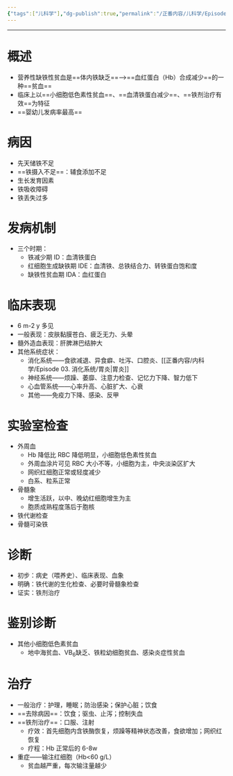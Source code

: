 ```yaml
---
{"tags":["儿科学"],"dg-publish":true,"permalink":"/正番内容/儿科学/Episode 09. 造血系统疾病/缺铁性贫血/","dgPassFrontmatter":true}
---
```


---
# 概述
+ 营养性缺铁性贫血是==体内铁缺乏==-->==血红蛋白（Hb）合成减少==的一种==贫血==
+ 临床上以==小细胞低色素性贫血==、==血清铁蛋白减少==、==铁剂治疗有效==为特征
+ ==婴幼儿发病率最高==
# 病因
+ 先天储铁不足
+ ==铁摄入不足==：辅食添加不足
+ 生长发育因素
+ 铁吸收障碍
+ 铁丢失过多
# 发病机制
+ 三个时期：
	+ 铁减少期 ID：血清铁蛋白
	+ 红细胞生成缺铁期 IDE：血清铁、总铁结合力、转铁蛋白饱和度
	+ 缺铁性贫血期 IDA：血红蛋白
# 临床表现
+ 6 m-2 y 多见
+ 一般表现：皮肤黏膜苍白、疲乏无力、头晕
+ 髓外造血表现：肝脾淋巴结肿大
+ 其他系统症状：
	+ 消化系统——食欲减退、异食癖、吐泻、口腔炎、[[正番内容/内科学/Episode 03. 消化系统/胃炎\|胃炎]]
	+ 神经系统——烦躁、萎靡、注意力检查、记忆力下降、智力低下
	+ 心血管系统——心率升高、心脏扩大、心衰
	+ 其他——免疫力下降、感染、反甲
# 实验室检查
+ 外周血
	+ Hb 降低比 RBC 降低明显，小细胞低色素性贫血
	+ 外周血涂片可见 RBC 大小不等，小细胞为主，中央淡染区扩大
	+ 网织红细胞正常或轻度减少
	+ 白系、粒系正常
+ 骨髓象
	+ 增生活跃，以中、晚幼红细胞增生为主
	+ 胞质成熟程度落后于胞核
+ 铁代谢检查
+ 骨髓可染铁
# 诊断
+ 初步：病史（喂养史）、临床表现、血象
+ 明确：铁代谢的生化检查、必要时骨髓象检查
+ 证实：铁剂治疗
# 鉴别诊断
+ 其他小细胞低色素贫血
	+ 地中海贫血、VB<sub>6</sub>缺乏、铁粒幼细胞贫血、感染炎症性贫血
# 治疗
+ 一般治疗：护理，睡眠；防治感染；保护心脏；饮食
+ ==去除病因==：饮食；驱虫、止泻；控制失血
+ ==铁剂治疗==：口服、注射
	+ 疗效：首先细胞内含铁酶恢复，烦躁等精神状态改善，食欲增加；网织红恢复
	+ 疗程：Hb 正常后的 6-8w
+ 重症——输注红细胞（Hb<60 g/L）
	+ 贫血越严重，每次输注量越少